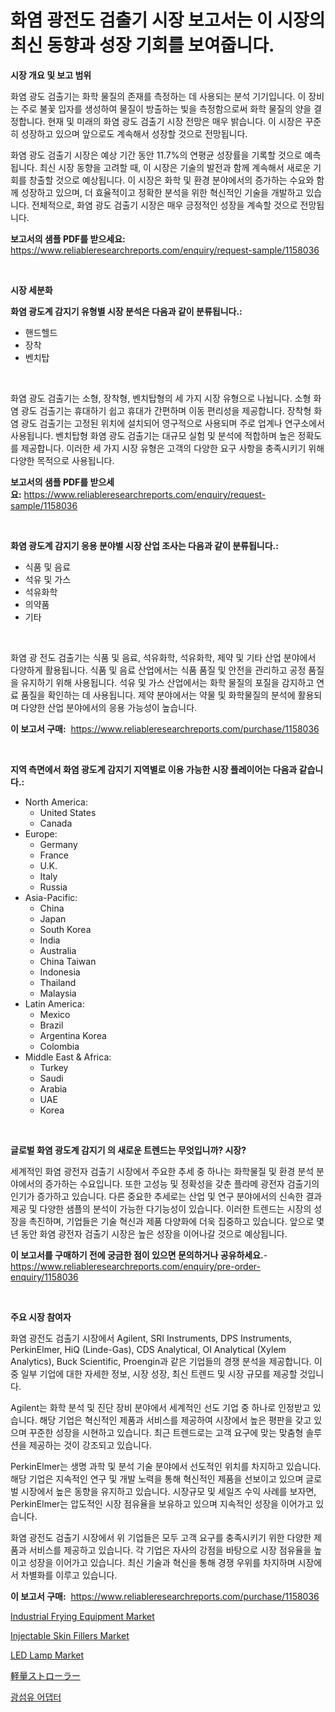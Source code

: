 <p><h1>화염 광전도 검출기 시장 보고서는 이 시장의 최신 동향과 성장 기회를 보여줍니다.</h1></p><p><strong>시장 개요 및 보고 범위</strong></p>
<p><p>화염 광도 검출기는 화학 물질의 존재를 측정하는 데 사용되는 분석 기기입니다. 이 장비는 주로 불꽃 입자를 생성하여 물질이 방출하는 빛을 측정함으로써 화학 물질의 양을 결정합니다. 현재 및 미래의 화염 광도 검출기 시장 전망은 매우 밝습니다. 이 시장은 꾸준히 성장하고 있으며 앞으로도 계속해서 성장할 것으로 전망됩니다. </p><p>화염 광도 검출기 시장은 예상 기간 동안 11.7%의 연평균 성장률을 기록할 것으로 예측됩니다. 최신 시장 동향을 고려할 때, 이 시장은 기술의 발전과 함께 계속해서 새로운 기회를 창출할 것으로 예상됩니다. 이 시장은 화학 및 환경 분야에서의 증가하는 수요와 함께 성장하고 있으며, 더 효율적이고 정확한 분석을 위한 혁신적인 기술을 개발하고 있습니다. 전체적으로, 화염 광도 검출기 시장은 매우 긍정적인 성장을 계속할 것으로 전망됩니다.</p></p>
<p><strong>보고서의 샘플 PDF를 받으세요:</strong> <a href="https://www.reliableresearchreports.com/enquiry/request-sample/1158036">https://www.reliableresearchreports.com/enquiry/request-sample/1158036</a></p>
<p>&nbsp;</p>
<p><strong>시장 세분화</strong></p>
<p><strong>화염 광도계 감지기 유형별 시장 분석은 다음과 같이 분류됩니다.:</strong></p>
<p><ul><li>핸드헬드</li><li>장착</li><li>벤치탑</li></ul></p>
<p>&nbsp;</p>
<p><p>화염 광도 검출기는 소형, 장착형, 벤치탑형의 세 가지 시장 유형으로 나뉩니다. 소형 화염 광도 검출기는 휴대하기 쉽고 휴대가 간편하며 이동 편리성을 제공합니다. 장착형 화염 광도 검출기는 고정된 위치에 설치되어 영구적으로 사용되며 주로 업계나 연구소에서 사용됩니다. 벤치탑형 화염 광도 검출기는 대규모 실험 및 분석에 적합하며 높은 정확도를 제공합니다. 이러한 세 가지 시장 유형은 고객의 다양한 요구 사항을 충족시키기 위해 다양한 목적으로 사용됩니다.</p></p>
<p><strong>보고서의 샘플 PDF를 받으세요:</strong>&nbsp;<a href="https://www.reliableresearchreports.com/enquiry/request-sample/1158036">https://www.reliableresearchreports.com/enquiry/request-sample/1158036</a></p>
<p>&nbsp;</p>
<p><strong> 화염 광도계 감지기 응용 분야별 시장 산업 조사는 다음과 같이 분류됩니다.:</strong></p>
<p><ul><li>식품 및 음료</li><li>석유 및 가스</li><li>석유화학</li><li>의약품</li><li>기타</li></ul></p>
<p>&nbsp;</p>
<p><p>화염 광 전도 검출기는 식품 및 음료, 석유화학, 석유화학, 제약 및 기타 산업 분야에서 다양하게 활용됩니다. 식품 및 음료 산업에서는 식품 품질 및 안전을 관리하고 공정 품질을 유지하기 위해 사용됩니다. 석유 및 가스 산업에서는 화학 물질의 포질을 감지하고 연료 품질을 확인하는 데 사용됩니다. 제약 분야에서는 약물 및 화학물질의 분석에 활용되며 다양한 산업 분야에서의 응용 가능성이 높습니다.</p></p>
<p><strong>이 보고서 구매:</strong>&nbsp; <a href="https://www.reliableresearchreports.com/purchase/1158036">https://www.reliableresearchreports.com/purchase/1158036</a></p>
<p>&nbsp;</p>
<p><strong>지역 측면에서 화염 광도계 감지기 지역별로 이용 가능한 시장 플레이어는 다음과 같습니다.:</strong></p>
<p><ul>
    <li>
        North America:
        <ul>
            <li>United States</li>
            <li>Canada</li>
        </ul>
    </li>
    <li>
        Europe:
        <ul>
            <li>Germany</li>
            <li>France</li>
            <li>U.K.</li>
            <li>Italy</li>
            <li>Russia</li>
        </ul>
    </li>
    <li>
        Asia-Pacific:
        <ul>
            <li>China</li>
            <li>Japan</li>
            <li>South Korea</li>
            <li>India</li>
            <li>Australia</li>
            <li>China Taiwan</li>
            <li>Indonesia</li>
            <li>Thailand</li>
            <li>Malaysia</li>
        </ul>
    </li>
    <li>
        Latin America:
        <ul>
            <li>Mexico</li>
            <li>Brazil</li>
            <li>Argentina Korea</li>
            <li>Colombia</li>
        </ul>
    </li>
    <li>
        Middle East & Africa:
        <ul>
            <li>Turkey</li>
            <li>Saudi</li>
            <li>Arabia</li>
            <li>UAE</li>
            <li>Korea</li>
        </ul>
    </li>
    </ul></p>
<p>&nbsp;</p>
<p><strong>글로벌 화염 광도계 감지기 의 새로운 트렌드는 무엇입니까? 시장?</strong></p>
<p><p>세계적인 화염 광전자 검출기 시장에서 주요한 추세 중 하나는 화학물질 및 환경 분석 분야에서의 증가하는 수요입니다. 또한 고성능 및 정확성을 갖춘 플라메 광전자 검출기의 인기가 증가하고 있습니다. 다른 중요한 추세로는 산업 및 연구 분야에서의 신속한 결과 제공 및 다양한 샘플의 분석이 가능한 다기능성이 있습니다. 이러한 트렌드는 시장의 성장을 촉진하며, 기업들은 기술 혁신과 제품 다양화에 더욱 집중하고 있습니다. 앞으로 몇 년 동안 화염 광전자 검출기 시장은 높은 성장을 이어나갈 것으로 예상됩니다.</p></p>
<p><strong>이 보고서를 구매하기 전에 궁금한 점이 있으면 문의하거나 공유하세요.</strong>- <a href="https://www.reliableresearchreports.com/enquiry/pre-order-enquiry/1158036">https://www.reliableresearchreports.com/enquiry/pre-order-enquiry/1158036</a></p>
<p>&nbsp;</p>
<p><strong>주요 시장 참여자</strong></p>
<p><p>화염 광전도 검출기 시장에서 Agilent, SRI Instruments, DPS Instruments, PerkinElmer, HiQ (Linde-Gas), CDS Analytical, OI Analytical (Xylem Analytics), Buck Scientific, Proengin과 같은 기업들의 경쟁 분석을 제공합니다. 이 중 일부 기업에 대한 자세한 정보, 시장 성장, 최신 트렌드 및 시장 규모를 제공할 것입니다.</p><p>Agilent는 화학 분석 및 진단 장비 분야에서 세계적인 선도 기업 중 하나로 인정받고 있습니다. 해당 기업은 혁신적인 제품과 서비스를 제공하여 시장에서 높은 평판을 갖고 있으며 꾸준한 성장을 시현하고 있습니다. 최근 트렌드로는 고객 요구에 맞는 맞춤형 솔루션을 제공하는 것이 강조되고 있습니다.</p><p>PerkinElmer는 생명 과학 및 분석 기술 분야에서 선도적인 위치를 차지하고 있습니다. 해당 기업은 지속적인 연구 및 개발 노력을 통해 혁신적인 제품을 선보이고 있으며 글로벌 시장에서 높은 동향을 유지하고 있습니다. 시장규모 및 세일즈 수익 사례를 보자면, PerkinElmer는 압도적인 시장 점유율을 보유하고 있으며 지속적인 성장을 이어가고 있습니다.</p><p>화염 광전도 검출기 시장에서 위 기업들은 모두 고객 요구를 충족시키기 위한 다양한 제품과 서비스를 제공하고 있습니다. 각 기업은 자사의 강점을 바탕으로 시장 점유율을 높이고 성장을 이어가고 있습니다. 최신 기술과 혁신을 통해 경쟁 우위를 차지하며 시장에서 차별화를 이루고 있습니다.</p></p>
<p><strong>이 보고서 구매:</strong>&nbsp;&nbsp;<a href="https://www.reliableresearchreports.com/purchase/1158036">https://www.reliableresearchreports.com/purchase/1158036</a></p>
<p><p><a href="https://view.publitas.com/reportprime-1/industrial-frying-equipment-market-a-comprehensive-report-of-its-market-share-growth-trends-2023-2030/">Industrial Frying Equipment Market</a></p><p><a href="https://butternut-bug-553.notion.site/Injectable-Skin-Fillers-Market-Offer-Valuable-Insights-into-Market-Size-Market-Share-Market-Trends-c43d9790fc444b448faeda3a9a769153">Injectable Skin Fillers Market</a></p><p><a href="https://issuu.com/reportprime-2/docs/led-lamp-market-size-2030.pptx">LED Lamp Market</a></p><p><a href="https://medium.com/@barbarakss89/%E8%BB%BD%E9%87%8F%E3%83%99%E3%83%93%E3%83%BC%E3%82%AB%E3%83%BC%E5%B8%82%E5%A0%B4%E3%81%AE%E5%88%86%E6%9E%90-%E3%82%B0%E3%83%AD%E3%83%BC%E3%83%90%E3%83%AB%E7%94%A3%E6%A5%AD%E3%81%AE%E5%B1%95%E6%9C%9B%E3%81%A8%E4%BA%88%E6%B8%AC-2024%E5%B9%B4%E3%81%8B%E3%82%892031%E5%B9%B4-0ffa283d0e2e">軽量ストローラー</a></p><p><a href="https://github.com/xvz497517413/Market-Research-Report-List-1/blob/main/1180508191098.md">광섬유 어댑터</a></p></p>
